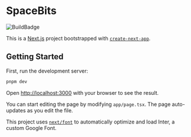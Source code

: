 # SpaceBits

![BuildBadge](https://codebuild.us-east-1.amazonaws.com/badges?uuid=eyJlbmNyeXB0ZWREYXRhIjoiSFlsNytjbWE5bGdKWEIrQzN6MmljdmtiV3RVVFdKVTZsUnlxY2toZlI4NXBEc2lVbTZadEdLeldZRXg5bnc3d2JUR0piSEN0bWpmdmV2NXEvMzZCblBvPSIsIml2UGFyYW1ldGVyU3BlYyI6InF5bGI2VkdVbTJwd001U2kiLCJtYXRlcmlhbFNldFNlcmlhbCI6MX0%3D&branch=main)

This is a [Next.js](https://nextjs.org/) project bootstrapped with [`create-next-app`](https://github.com/vercel/next.js/tree/canary/packages/create-next-app).

## Getting Started

First, run the development server:

```bash
pnpm dev
```

Open [http://localhost:3000](http://localhost:3000) with your browser to see the result.

You can start editing the page by modifying `app/page.tsx`. The page auto-updates as you edit the file.

This project uses [`next/font`](https://nextjs.org/docs/basic-features/font-optimization) to automatically optimize and load Inter, a custom Google Font.

